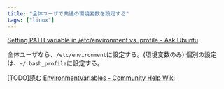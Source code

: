 ```yaml
---
title: "全体ユーザで共通の環境変数を設定する"
tags: ["linux"]
---
```


[Setting PATH variable in /etc/environment vs .profile - Ask Ubuntu](https://askubuntu.com/questions/866161/setting-path-variable-in-etc-environment-vs-profile)

全体ユーザなら、`/etc/environment`に設定する。(環境変数のみ)
個別の設定は、`~/.bash_profile`に設定する。

[TODO]読む
[EnvironmentVariables - Community Help Wiki](https://help.ubuntu.com/community/EnvironmentVariables)